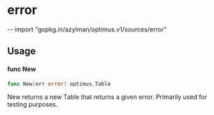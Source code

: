 # error
--
    import "gopkg.in/azylman/optimus.v1/sources/error"


## Usage

#### func  New

```go
func New(err error) optimus.Table
```
New returns a new Table that returns a given error. Primarily used for testing
purposes.
